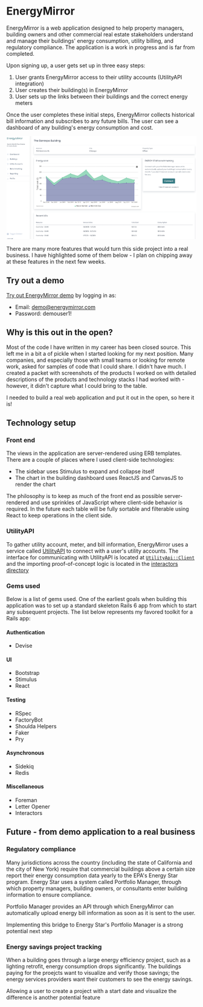 # EnergyMirror

EnergyMirror is a web application designed to help property managers, building owners and other commercial real estate stakeholders understand and manage their buildings' energy consumption, utility billing, and regulatory compliance.  The application is a work in progress and is far from completed.

Upon signing up, a user gets set up in three easy steps:
1. User grants EnergyMirror access to their utility accounts (UtilityAPI integration)
2. User creates their building(s) in EnergyMirror
3. User sets up the links between their buildings and the correct energy meters

Once the user completes these initial steps, EnergyMirror collects historical bill information and subscribes to any future bills.  The user can see a dashboard of any building's energy consumption and cost.

![Building dashboard](./app/assets/images/dashboard_screenshot.png)

There are many more features that would turn this side project into a real business.  I have highlighted some of them below - I plan on chipping away at these features in the next few weeks.

## Try out a demo
[Try out EnergyMirror demo](https://energy-mirror.herokuapp.com/) by logging in as:
- Email: demo@energymirror.com
- Password: demouser1!

## Why is this out in the open?

Most of the code I have written in my career has been closed source.  This left me in a bit a of pickle when I started looking for my next position.  Many companies, and especially those with small teams or looking for remote work, asked for samples of code that I could share.  I didn't have much.  I created a packet with screenshots of the products I worked on with detailed descriptions of the products and technology stacks I had worked with - however, it didn't capture what I could bring to the table.

I needed to build a real web application and put it out in the open, so here it is!

## Technology setup

### Front end
The views in the application are server-rendered using ERB templates.  There are a couple of places where I used client-side technologies:
- The sidebar uses Stimulus to expand and collapse itself
- The chart in the building dashboard uses ReactJS and CanvasJS to render the chart

The philosophy is to keep as much of the front end as possible server-rendered and use sprinkles of JavaScript where client-side behavior is required.  In the future each table will be fully sortable and filterable using React to keep operations in the client side.

### UtilityAPI

To gather utility account, meter, and bill information, EnergyMirror uses a service called [UtilityAPI](https://utilityapi.com/) to connect with a user's utility accounts.
The interface for communicating with UtilityAPI is located at [`UtilityApi::Client`](https://github.com/rfleury2/energy-mirror/blob/master/app/models/utility_api/client.rb) and the importing proof-of-concept logic is located in the [interactors directory](https://github.com/rfleury2/energy-mirror/tree/master/app/interactors)

### Gems used
Below is a list of gems used.  One of the earliest goals when building this application was to set up a standard skeleton Rails 6 app from which to start any subsequent projects.  The list below represents my favored toolkit for a Rails app:

#### Authentication
- Devise

#### UI
- Bootstrap
- Stimulus
- React

#### Testing
- RSpec
- FactoryBot
- Shoulda Helpers
- Faker
- Pry

#### Asynchronous
- Sidekiq
- Redis

#### Miscellaneous
- Foreman
- Letter Opener
- Interactors

## Future - from demo application to a real business

### Regulatory compliance

Many jurisdictions across the country (including the state of California and the city of New York) require that commercial buildings above a certain size report their energy consumption data yearly to the EPA's Energy Star program.  Energy Star uses a system called Portfolio Manager, through which property managers, building owners, or consultants enter building information to ensure compliance.

Portfolio Manager provides an API through which EnergyMirror can automatically upload energy bill information as soon as it is sent to the user.

Implementing this bridge to Energy Star's Portfolio Manager is a strong potential next step

### Energy savings project tracking

When a building goes through a large energy efficiency project, such as a lighting retrofit, energy consumption drops significantly.  The buildings paying for the proejcts want to visualize and verify those savings; the energy services providers want their customers to see the energy savings.

Allowing a user to create a project with a start date and visualize the difference is another potential feature

